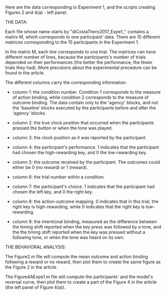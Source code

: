 Here are the data corresponding to Experiment 1, and the scripts creating Figures 2 and 4(a) - left panel.

THE DATA:

Each file whose name starts by "diCostaThero2017_Expe1_" contains a matrix M, which corresponds to one participant' data. There are 15 different matrices corresponding to the 15 participants in the Experiment 1.

In the matrix M, each line corresponds to one trial. The matrices can have different number of lines, because the participants's number of trials depended on their performances (the better the performance, the fewer trials they had). More precisions about the experimental procedure can be found in the article.

The different columns carry the corresponding information:

- column 1: the condition number. Condition 1 corresponds to the measure of action binding, while condition 2 corresponds to the measure of outcome binding. The data contain only to the 'agency' blocks, and not the 'baseline' blocks executed by the participants before and after the 'agency' blocks.

- column 2: the true clock position that occurred when the participants pressed the button or when the tone was played.

- column 3: the clock position as it was reported by the participant.

- column 4: the participant's performance. 1 indicates that the participant had chosen the high-rewarding key, and 0 the low-rewarding key.

- column 5: the outcome received by the participant. The outcomes could either be 0 (no reward) or 1 (reward).

- column 6: the trial number within a condition.

- column 7: the participant's choice. 1 indicates that the participant had chosen the left key, and 0 the right key.

- column 8: the action-outcome mapping. 0 indicates that in this trial, the right key is high-rewarding, while 0 indicates that the right key is low-rewarding.

- column 9: the intentional binding, measured as the difference between the timing shift reported when the key press was followed by a tone, and the the timing shift reported when the key was pressed without a following tone, or when the tone was heard on its own.

THE BEHAVIORAL ANALYSIS:

The Figure2.m file will compute the mean outcome and action binding following a reward or no reward, then plot them to create the same figure as the Figure 2 in the article.

The Figure4AExpe1.m file will compute the participants' and the model's reversal curve, then plot them to create a part of the Figure 4 in the article (the left panel of Figure 4(a)).
